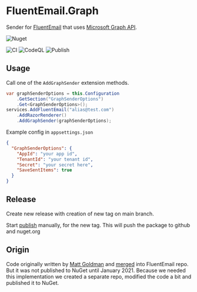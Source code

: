 # FluentEmail.Graph

Sender for [FluentEmail](https://github.com/lukencode/FluentEmail) that uses [Microsoft Graph API](https://docs.microsoft.com/en-us/graph/api/resources/mail-api-overview?view=graph-rest-1.0).

![Nuget](https://img.shields.io/nuget/v/FluentEmail.Graph)

![CI](https://github.com/NatchEurope/FluentEmail.Graph/workflows/CI/badge.svg)
![CodeQL](https://github.com/NatchEurope/FluentEmail.Graph/workflows/CodeQL/badge.svg)
![Publish](https://github.com/NatchEurope/FluentEmail.Graph/workflows/Publish/badge.svg)

## Usage

Call one of the `AddGraphSender` extension methods.

```csharp
var graphSenderOptions = this.Configuration
    .GetSection("GraphSenderOptions")
    .Get<GraphSenderOptions>();
services.AddFluentEmail("alias@test.com")
    .AddRazorRenderer()
    .AddGraphSender(graphSenderOptions);
```

Example config in `appsettings.json`

```json
{
  "GraphSenderOptions": {
    "AppId": "your app id",
    "TenantId": "your tenant id",
    "Secret": "your secret here",
    "SaveSentItems": true
  }
}
```

## Release

Create new release with creation of new tag on main branch.

Start [publish](https://github.com/NatchEurope/FluentEmail.Graph/actions/workflows/publish.yml) manually, for the new tag. This will push the package to github and nuget.org

## Origin

Code originally written by [Matt Goldman](https://github.com/matt-goldman) and [merged](https://github.com/lukencode/FluentEmail/pull/218) into FluentEmail repo. But it was not published to NuGet until January 2021. Because we needed this implementation we created a separate repo, modified the code a bit and published it to NuGet.
